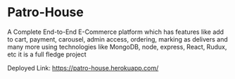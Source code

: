 # Patro-House
A Complete End-to-End E-Commerce platform which has features like add to cart, payment, carousel, admin access, ordering, marking as delivers and many more using technologies like MongoDB, node, express, React, Rudux, etc it is a full fledge project

Deployed Link:
https://patro-house.herokuapp.com/
